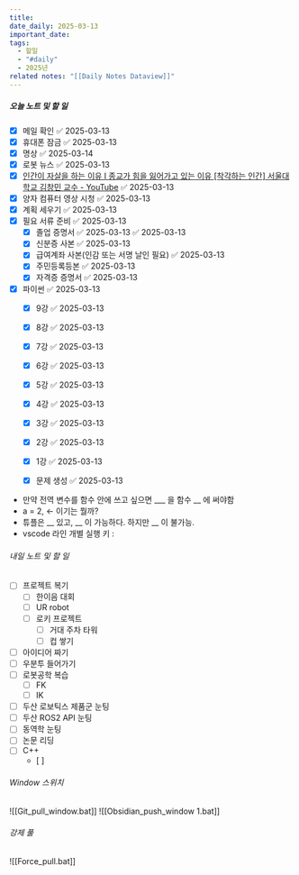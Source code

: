 ```yaml
---
title: 
date_daily: 2025-03-13
important_date: 
tags:
  - 할일
  - "#daily"
  - 2025년
related notes: "[[Daily Notes Dataview]]"
---
```

##### 오늘 노트 및 할 일 
- [x] 메일 확인 ✅ 2025-03-13
- [x] 휴대폰 잠금 ✅ 2025-03-13
- [x] 명상 ✅ 2025-03-14
- [x] 로봇 뉴스 ✅ 2025-03-13
- [x] [인간이 자살을 하는 이유 I 종교가 힘을 잃어가고 있는 이유 \[착각하는 인간\] 서울대학교 김창민 교수 - YouTube](https://youtu.be/FhgWXhEs7qg?si=9tOo45gxogRDRXmu) ✅ 2025-03-13
- [x] 양자 컴퓨터 영상 시청 ✅ 2025-03-13
- [x] 계획 세우기 ✅ 2025-03-13
- [x] 필요 서류 준비 ✅ 2025-03-13
	- [x] 졸업 증명서 ✅ 2025-03-13 ✅ 2025-03-13
	- [x] 신분증 사본 ✅ 2025-03-13
	- [x] 급여계좌 사본(인감 또는 서명 날인 필요) ✅ 2025-03-13
	- [x] 주민등록등본 ✅ 2025-03-13
	- [x] 자격증 증명서 ✅ 2025-03-13
- [x] 파이썬 ✅ 2025-03-13
	- [x] 9강 ✅ 2025-03-13
	- [x] 8강 ✅ 2025-03-13
	- [x] 7강 ✅ 2025-03-13
	- [x] 6강 ✅ 2025-03-13
	- [x] 5강 ✅ 2025-03-13
	- [x] 4강 ✅ 2025-03-13
	- [x] 3강 ✅ 2025-03-13
	- [x] 2강 ✅ 2025-03-13
	- [x] 1강 ✅ 2025-03-13
	- [x] 문제 생성 ✅ 2025-03-13
	  


- 만약 전역 변수를 함수 안에 쓰고 싶으면 ___ 을 함수 __ 에 써야함
- a = 2, <- 이기는 뭘까? 
- 튜플은 __ 있고, __ 이 가능하다. 하지만 __ 이 불가능.
- vscode 라인 개별 실행 키 : 
###### 내일 노트 및 할 일
- [ ]  프로젝트 복기
	- [ ] 한이음 대회
	- [ ] UR robot
	- [ ] 로키 프로젝트
		- [ ] 거대 주차 타워
		- [ ] 컵 쌓기
- [ ] 아이디어 짜기
- [ ] 우분투 들어가기
- [ ] 로봇공학 복습
	- [ ] FK
	- [ ] IK
- [ ] 두산 로보틱스 제품군 눈팅
- [ ] 두산 ROS2 API 눈팅
- [ ] 동역학 눈팅
- [ ] 논문 리딩
- [ ] C++
	- [ ] 


######  Window 스위치
![[Git_pull_window.bat]]
![[Obsidian_push_window 1.bat]]



###### 강제 풀
![[Force_pull.bat]]